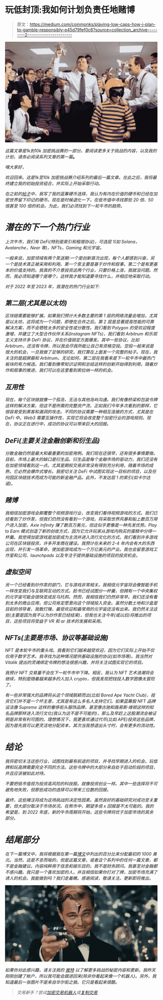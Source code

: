 # 玩低封顶:我如何计划负责任地赌博

> 原文：<https://medium.com/coinmonks/playing-low-caps-how-i-plan-to-gamble-responsibly-e45d79fef0c6?source=collection_archive---------2----------------------->

![](img/9ac69c34814b0b5d36824f429c00e59e.png)

*这篇文章是$1k 到$10k 加密挑战赛的一部分。要阅读更多关于挑战的内容，以及我的计划，请务必阅读系列文章的第一篇*[](/@thewolfofwalletstreet/how-i-plan-to-make-bank-in-the-crypto-markets-in-2022-c14a2cb9929a)**。**

*嘿大家好，*

*欢迎回来。这是$1k 至$10k 加密挑战赛介绍系列的最后一篇文章。在此之后，我将最终建立我的初始投资组合，并实际上开始采取行动。*

*在之前的[帖子](/@thewolfofwalletstreet/the-apples-and-amazons-of-the-crypto-markets-9-blue-chip-coins-to-keep-an-eye-on-in-this-bear-fe33fbb13c81)中，我写了我的蓝筹硬币选择，我认为有内在价值的硬币和已经在加密世界留下印记的硬币。现在是时候退化一下，在低市值中寻找那些 20 倍、50 倍甚至 100 倍的机会。为此，我们必须找到下一轮牛市的趋势。*

# *潜在的下一个热门行业*

*上次牛市，我们有 DeFi(特别是索引和租借协议)，可选层 1(如 Solana，Avalanche，Near 等)，NFTs，Gaming 和元宇宙。*

*一般来说，加密领域有两个泵送期:一个是创新首次出现，每个人都感到兴奋，另一个是技术真正被采用和利用。第一个泵主要是基于炒作和叙事。第二个是有更基本的价值支持的。我真的不介意投资这两个行业，只要价格上涨，我就没问题。然而，我必须知道哪个是哪个，这样我才能知道要寻找什么，并相应地采取行动。*

*对于 2022 年至 2023 年，我潜在的热门行业如下:*

## *第二层(尤其是以太坊)*

*区块链需要能够扩展。如果我们预计大多数主要的第 1 层的网络流量会增加，尤其是以太坊，这将成为一个问题，即使在合并之后。第 2 层是显著提高性能的可靠解决方案，而不会牺牲太多的安全性或分散性。我们看到 Polygon 的受欢迎程度激增，并建立了大型合作伙伴关系(Instagram NFTs)，我们看到 Arbitrum 和乐观主义支持许多 DeFi 协议，并在价值锁定方面爆发。其中一些协议，比如 Arbitrum，还没有令牌，所以我会尽我所能让自己有资格空投。空投一般来说是很大的机会，一旦我做了足够的研究，我打算在上面发一个完整的帖子。现在，我关注的是超屏蔽和 Arbitrum。无论如何，第二层在我看来是下一轮牛市中最热门板块的有力候选。我们看到像零知识证明和总结这样的创新开始得到利用，随着炒作和叙事的推进，我们可以在这里看到索拉纳一样的机会。*

## *互用性*

*现在，每个区块链就像一个孤岛，无法与其他岛屿沟通。我们有像桥梁和包装令牌这样的解决方案，但这不是所需的完整资产流，正如我们今年多次看到的那样，它很容易受到黑客和漏洞的攻击。不同的协议需要一种相互连接的方式，尤其是在 DeFi 中。Web3 需要互操作性，实现它将会改变整个加密行业的游戏规则。现在，协议正在进行中，成功的协议可以带来巨大的回报。*

## *DeFi(主要关注金融创新和衍生品)*

*分散金融仍然是最大和最重要的加密用例。我们现在还很早，还有很多事情要做。目前，市场上最大的缺口是衍生品。衍生品是每个金融市场的驱动力，我们还没有在加密领域看到这一点。尤其是期权交易非常没有得到充分利用，随着市场的成熟，它必然会爆炸式增长。我密切关注 DeFi 中试图实现这一目标的项目，以及任何因区块链技术而成为可能的新金融产品。此外，不发达层 1 的索引(如卡尔达诺)。*

## *赌博*

*我相信加密游戏会颠覆整个视频游戏行业，改变我们看待视频游戏的方式。我们已经看到了炒作泵，但我们仍然没有看到一个游戏，将采取世界风暴和船上数百万用户进入加密。Axie Infinity 赚了数百万美元，但这似乎更像是一种先发优势。Play to Earn 模式创造了新的创收方式，因为它允许玩家从游戏内购买的蛋糕中分得一杯羹。我觉得加密游戏是加密成为主流并进入流行文化的方式。我们看到许多游戏公司在区块链投资，许多开发商在建设。我预计在未来的 2-4 年内会有大的东西出现，并引发一场革命，使加密游戏成为一个万亿美元的产业。我也会留意游戏工作室和公司、launchpads 以及专注于提供基础设施的项目的投资机会。*

## *虚拟空间*

*另一个已经看到炒作泵的部门，它与游戏非常相关。我相信元宇宙将会像智能手机一样改变我们与互联网互动的方式。脸书已经试图分一杯羹，但拥有一个中央集权的元宇宙可能会很快变成反乌托邦。然而，我相信我们仍然非常早。我们还没有看到太多的商业应用，但公司肯定愿意向这个领域投入资金。虽然分散土地和沙盒是目前的领导者，我敢打赌，最受欢迎和最常用的元宇宙还没有出来。我仍然关注这些(主要是因为我不认为炒作泵已经结束)，但我也关注今年(或以后)将推出的项目，这些项目将受益于 VR 和 ar 技术的发展和采用。*

## *NFTs(主要是市场、协议等基础设施)*

*NFT 是本轮牛市的重头戏。我看到它们越来越受欢迎，因为它们实际上开始不仅仅用于数字艺术。我寻找为这种情况提供基础设施的协议(如市场等)。我当然对 Vitalik 提出的灵魂绑定令牌的想法很感兴趣，并将关注试图实现它的项目。*

*我预计 NFT 交易量不会在下一轮牛市中下降。相反，我认为 NFT 艺术浪潮将会继续，特别是随着越来越多的人加入 crypto，但我发现把钱投入数字图像太冒险了。*

*有一些非常强大的品牌将从这个领域脱颖而出(比如 Bored Ape Yacht Club)，投资它们并不是一个坏主意，尤其是有这么多名人支持它们。如果蓝筹股 NFT 品牌设法像 Supreme 这样的奢侈街头服饰品牌，甚至像古驰和路易斯·维顿这样的知名品牌那样进入流行文化(我认为这不是不可能的)，那么及早赶上这股潮流会被证明是非常有利可图的。理想情况下，我更喜欢通过代币(比如 APE)投资这些品牌，因为首先我可以更灵活地分配资本，其次当我想退出头寸时，会有更多的流动性。*

# *结论*

*我将密切关注这些行业，试图找到最有前途的项目，并寻找早期进入的机会。玩低牌和玩高牌需要完全不同的方法。这些令牌中的大部分来自处于启动阶段的项目，并且应该被如此对待。*

*不要把低市值视为投资高风险的科技股。就像投资创业一样。其中一些选择将不可避免地失败，但那些成功的选择可以带来三位数的回报。*

*最终，这些赌注将成为这场挑战的决定性因素。虽然良好的基础研究对成功至关重要，但大部分取决于市场状况。在熊市中，期望多倍 x 回报是不太可能的。我的希望是，到 2022 年底，新的牛市周期将开始，这些令牌将优于加密市场的其余部分。*

# *结尾部分*

*在下一篇博文中，我将根据我在第一篇[博文](/@thewolfofwalletstreet/how-i-plan-to-make-bank-in-the-crypto-markets-in-2022-c14a2cb9929a)中列出的百分比来分配最初的 1000 美元。当然，这是不言而喻的，但是这篇文章，或者这个系列中的任何一篇文章，都不是金融建议。内容纯粹用于信息和娱乐目的。我不是财务顾问。我甚至对金融都不感兴趣。我只是一个喜欢加密的人，并且相信如果你打对了牌，加密市场充满了诱人的机会。我能做到吗？我们走着瞧。感谢阅读，敬请关注。更新即将推出。*

*![](img/555d999f396f3a3ffbdbf66fad6ed271.png)*

**如果你对此感兴趣，请关注我的* [*推特*](https://twitter.com/WolfOfWalletSt) *以了解更多挑战的秘密内容和更新。我昨天刚刚创建了帐户，所以我可能会跟进回来(除非你看起来像一个机器人)。另外，我知道最后一张图片不是来自华尔街之狼。它只是看起来很酷。**

> *交易新手？尝试[加密交易机器人](/coinmonks/crypto-trading-bot-c2ffce8acb2a)或[复制交易](/coinmonks/top-10-crypto-copy-trading-platforms-for-beginners-d0c37c7d698c)*